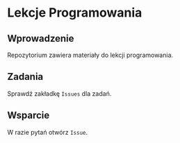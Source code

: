# Lekcje Programowania

## Wprowadzenie
Repozytorium zawiera materiały do lekcji programowania.

## Zadania
Sprawdź zakładkę `Issues` dla zadań.

## Wsparcie
W razie pytań otwórz `Issue`.

